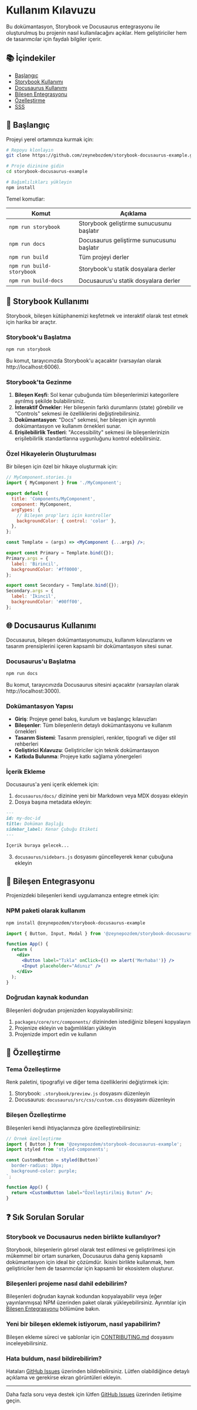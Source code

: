# Kullanım Kılavuzu

Bu dokümantasyon, Storybook ve Docusaurus entegrasyonu ile oluşturulmuş bu projenin nasıl kullanılacağını açıklar. Hem geliştiriciler hem de tasarımcılar için faydalı bilgiler içerir.

## 📚 İçindekiler

- [Başlangıç](#başlangıç)
- [Storybook Kullanımı](#storybook-kullanımı)
- [Docusaurus Kullanımı](#docusaurus-kullanımı)
- [Bileşen Entegrasyonu](#bileşen-entegrasyonu)
- [Özelleştirme](#özelleştirme)
- [SSS](#sık-sorulan-sorular)

## 🚀 Başlangıç

Projeyi yerel ortamınıza kurmak için:

```bash
# Repoyu klonlayın
git clone https://github.com/zeynebozdem/storybook-docusaurus-example.git

# Proje dizinine gidin
cd storybook-docusaurus-example

# Bağımlılıkları yükleyin
npm install
```

Temel komutlar:

| Komut | Açıklama |
|-------|----------|
| `npm run storybook` | Storybook geliştirme sunucusunu başlatır |
| `npm run docs` | Docusaurus geliştirme sunucusunu başlatır |
| `npm run build` | Tüm projeyi derler |
| `npm run build-storybook` | Storybook'u statik dosyalara derler |
| `npm run build-docs` | Docusaurus'u statik dosyalara derler |

## 📖 Storybook Kullanımı

Storybook, bileşen kütüphanemizi keşfetmek ve interaktif olarak test etmek için harika bir araçtır.

### Storybook'u Başlatma

```bash
npm run storybook
```

Bu komut, tarayıcınızda Storybook'u açacaktır (varsayılan olarak http://localhost:6006).

### Storybook'ta Gezinme

1. **Bileşen Keşfi**: Sol kenar çubuğunda tüm bileşenlerimizi kategorilere ayrılmış şekilde bulabilirsiniz.
2. **İnteraktif Örnekler**: Her bileşenin farklı durumlarını (state) görebilir ve "Controls" sekmesi ile özelliklerini değiştirebilirsiniz.
3. **Dokümantasyon**: "Docs" sekmesi, her bileşen için ayrıntılı dokümantasyon ve kullanım örnekleri sunar.
4. **Erişilebilirlik Testleri**: "Accessibility" sekmesi ile bileşenlerinizin erişilebilirlik standartlarına uygunluğunu kontrol edebilirsiniz.

### Özel Hikayelerin Oluşturulması

Bir bileşen için özel bir hikaye oluşturmak için:

```jsx
// MyComponent.stories.js
import { MyComponent } from './MyComponent';

export default {
  title: 'Components/MyComponent',
  component: MyComponent,
  argTypes: {
    // Bileşen prop'ları için kontroller
    backgroundColor: { control: 'color' },
  },
};

const Template = (args) => <MyComponent {...args} />;

export const Primary = Template.bind({});
Primary.args = {
  label: 'Birincil',
  backgroundColor: '#ff0000',
};

export const Secondary = Template.bind({});
Secondary.args = {
  label: 'İkincil',
  backgroundColor: '#00ff00',
};
```

## 🌐 Docusaurus Kullanımı

Docusaurus, bileşen dokümantasyonumuzu, kullanım kılavuzlarını ve tasarım prensiplerini içeren kapsamlı bir dokümantasyon sitesi sunar.

### Docusaurus'u Başlatma

```bash
npm run docs
```

Bu komut, tarayıcınızda Docusaurus sitesini açacaktır (varsayılan olarak http://localhost:3000).

### Dokümantasyon Yapısı

- **Giriş**: Projeye genel bakış, kurulum ve başlangıç kılavuzları
- **Bileşenler**: Tüm bileşenlerin detaylı dokümantasyonu ve kullanım örnekleri
- **Tasarım Sistemi**: Tasarım prensipleri, renkler, tipografi ve diğer stil rehberleri
- **Geliştirici Kılavuzu**: Geliştiriciler için teknik dokümantasyon
- **Katkıda Bulunma**: Projeye katkı sağlama yönergeleri

### İçerik Ekleme

Docusaurus'a yeni içerik eklemek için:

1. `docusaurus/docs/` dizinine yeni bir Markdown veya MDX dosyası ekleyin
2. Dosya başına metadata ekleyin:

```md
---
id: my-doc-id
title: Doküman Başlığı
sidebar_label: Kenar Çubuğu Etiketi
---

İçerik buraya gelecek...
```

3. `docusaurus/sidebars.js` dosyasını güncelleyerek kenar çubuğuna ekleyin

## 🧩 Bileşen Entegrasyonu

Projenizdeki bileşenleri kendi uygulamanıza entegre etmek için:

### NPM paketi olarak kullanım

```bash
npm install @zeynepozdem/storybook-docusaurus-example
```

```jsx
import { Button, Input, Modal } from '@zeynepozdem/storybook-docusaurus-example';

function App() {
  return (
    <div>
      <Button label="Tıkla" onClick={() => alert('Merhaba!')} />
      <Input placeholder="Adınız" />
    </div>
  );
}
```

### Doğrudan kaynak kodundan

Bileşenleri doğrudan projenizden kopyalayabilirsiniz:

1. `packages/core/src/components/` dizininden istediğiniz bileşeni kopyalayın
2. Projenize ekleyin ve bağımlılıkları yükleyin
3. Projenizde import edin ve kullanın

## 🎨 Özelleştirme

### Tema Özelleştirme

Renk paletini, tipografiyi ve diğer tema özelliklerini değiştirmek için:

1. Storybook: `.storybook/preview.js` dosyasını düzenleyin
2. Docusaurus: `docusaurus/src/css/custom.css` dosyasını düzenleyin

### Bileşen Özelleştirme

Bileşenleri kendi ihtiyaçlarınıza göre özelleştirebilirsiniz:

```jsx
// Örnek özelleştirme
import { Button } from '@zeynepozdem/storybook-docusaurus-example';
import styled from 'styled-components';

const CustomButton = styled(Button)`
  border-radius: 10px;
  background-color: purple;
`;

function App() {
  return <CustomButton label="Özelleştirilmiş Buton" />;
}
```

## ❓ Sık Sorulan Sorular

### Storybook ve Docusaurus neden birlikte kullanılıyor?

Storybook, bileşenlerin görsel olarak test edilmesi ve geliştirilmesi için mükemmel bir ortam sunarken, Docusaurus daha geniş kapsamlı dokümantasyon için ideal bir çözümdür. İkisini birlikte kullanmak, hem geliştiriciler hem de tasarımcılar için kapsamlı bir ekosistem oluşturur.

### Bileşenleri projeme nasıl dahil edebilirim?

Bileşenleri doğrudan kaynak kodundan kopyalayabilir veya (eğer yayınlanmışsa) NPM üzerinden paket olarak yükleyebilirsiniz. Ayrıntılar için [Bileşen Entegrasyonu](#bileşen-entegrasyonu) bölümüne bakın.

### Yeni bir bileşen eklemek istiyorum, nasıl yapabilirim?

Bileşen ekleme süreci ve şablonlar için [CONTRIBUTING.md](CONTRIBUTING.md) dosyasını inceleyebilirsiniz.

### Hata buldum, nasıl bildirebilirim?

Hataları [GitHub Issues](https://github.com/zeynebozdem/storybook-docusaurus-example/issues) üzerinden bildirebilirsiniz. Lütfen olabildiğince detaylı açıklama ve gerekirse ekran görüntüleri ekleyin.

---

Daha fazla soru veya destek için lütfen [GitHub Issues](https://github.com/zeynebozdem/storybook-docusaurus-example/issues) üzerinden iletişime geçin. 